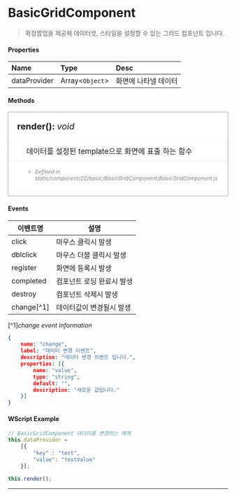 # BasicGridComponent
> 확장팝업을 제공해 데이터셋, 스타일을 설정할 수 있는 그리드 컴포넌트 입니다.

#### Properties
| Name       | Type    | Desc                                                |
| :--------- | :------ | :-------------------------------------------------- |
| dataProvider | Array<`Object`>  | 화면에 나타낼 데이터                              |

#### Methods

<style>
    .method_container {padding:20px; background-color:#fff; box-shadow:0 0 4px rgba(0, 0, 0, 0.25); border:1px solid rgba(0, 0, 0, 0.25);}
    .method_container ul {font-size:12px;}
    .method_access {border-radius:2px; margin-right:5px; background-color:#999999;padding:1px 1px 1px 4px;font-size:11px !important;font-weight:normal;}
    .method_title {font-size:20px;font-weight:bold;margin-bottom:20px;}
    .source_description {font-style:italic; font-size:13px; color:#808080; }
    .source_description p { margin: 0}
    .source_description ul { margin: 0}
    .parameters_title { font-size:15px; font-weight:bold; margin-top:20px;}
    .parameters li { font-weight:bold; }
    .data_type { font-style:italic; font-weight:normal; }
</style>
<div class="method_container">
    <a name="addeventlistener" class="tsd-anchor"></a>
    <div class="method_title">
        <!-- <span class="method_access">
            Public
        </span> -->
        render(): <span class="data_type">void</span>
    </div>
    <ul style="list-style:none;margin-left:-20px;margin-right:-20px;border:1px solid #eee;padding:10px 10px 10px 40px;font-size:17px;">
        <li>데이터를 설정된 template으로 화면에 표출 하는 함수</li>
    </ul>
    <ul style="list-style:none;">
        <li>
        <aside class="source_description">
            <ul>
                <li>Defined in static/component/2D/basic/BasicGridComponent/BasicGridComponent.js</li>
            </ul>
        </aside>
        </li>
    </ul>
</div>

#### Events
|이벤트명|설명|
|---|---|
|click|마우스 클릭시 발생|
|dblclick|마우스 더블 클릭시 발생|
|register|화면에 등록시 발생|
|completed|컴포넌트 로딩 완료시 발생|
|destroy|컴포넌트 삭제시 발생|
|change[^1]|데이터값이 변경될시 발생|

[^1]*change event information*
```json
{
    name: "change",
    label: "데이터 변경 이벤트",
    description: "데이터 변경 이벤트 입니다.",
    properties: [{
        name: "value",
        type: "string",
        default: "",
        description: "새로운 값입니다."
    }]
}
```
#### WScript Example
```js
// BasicGridComponent 데이터를 변경하는 예제
this.dataProvider = 
    [{
        "key" : "test",
        "value": "textValue"
    }];

this.render();

```

---